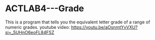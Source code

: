 # ACTLAB4---Grade
This is a program that tells you the equivalent letter grade of a range of numeric grades.
youtube video: https://youtu.be/aOsnmtYvVXU?si=_5UHnO6eoFL84FSZ
